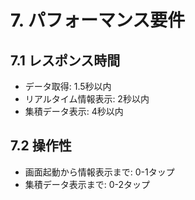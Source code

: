 # 7. パフォーマンス要件

## 7.1 レスポンス時間
- データ取得: 1.5秒以内
- リアルタイム情報表示: 2秒以内
- 集積データ表示: 4秒以内

## 7.2 操作性
- 画面起動から情報表示まで: 0-1タップ
- 集積データ表示まで: 0-2タップ 